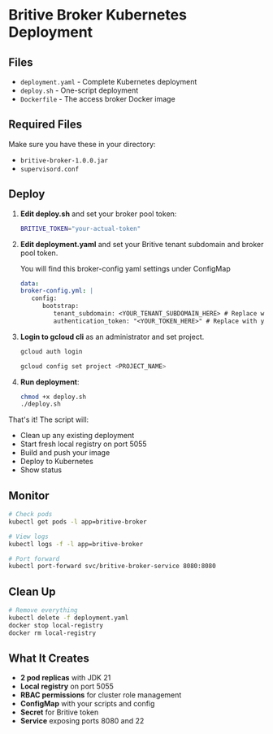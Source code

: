 # Britive Broker Kubernetes Deployment

## Files

- `deployment.yaml` - Complete Kubernetes deployment
- `deploy.sh` - One-script deployment
- `Dockerfile` - The access broker Docker image

## Required Files

Make sure you have these in your directory:

- `britive-broker-1.0.0.jar`
- `supervisord.conf`

## Deploy

1. **Edit deploy.sh** and set your broker pool token:

   ```bash
   BRITIVE_TOKEN="your-actual-token"
   ```

2. **Edit deployment.yaml** and set your Britive tenant subdomain and broker pool token.

   You will find this broker-config yaml settings under ConfigMap

   ```yaml
   data:
   broker-config.yml: |
      config:
         bootstrap:
            tenant_subdomain: <YOUR_TENANT_SUBDOMAIN_HERE> # Replace with your Britive tenant subdomain
            authentication_token: "<YOUR_TOKEN_HERE>" # Replace with your Britive Access Broker Pool token
   ```

3. **Login to gcloud cli** as an administrator and set project.

   ```bash
   gcloud auth login

   gcloud config set project <PROJECT_NAME>
   ```

4. **Run deployment**:

   ```bash
   chmod +x deploy.sh
   ./deploy.sh
   ```

That's it! The script will:

- Clean up any existing deployment
- Start fresh local registry on port 5055
- Build and push your image
- Deploy to Kubernetes
- Show status

## Monitor

```bash
# Check pods
kubectl get pods -l app=britive-broker

# View logs
kubectl logs -f -l app=britive-broker

# Port forward
kubectl port-forward svc/britive-broker-service 8080:8080
```

## Clean Up

```bash
# Remove everything
kubectl delete -f deployment.yaml
docker stop local-registry
docker rm local-registry
```

## What It Creates

- **2 pod replicas** with JDK 21
- **Local registry** on port 5055
- **RBAC permissions** for cluster role management
- **ConfigMap** with your scripts and config
- **Secret** for Britive token
- **Service** exposing ports 8080 and 22
